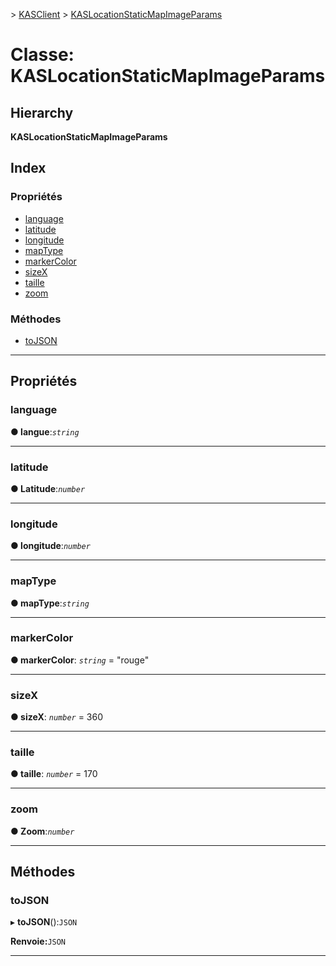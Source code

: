 [](../README.md) > [KASClient](../modules/kasclient.md) > [KASLocationStaticMapImageParams](../classes/kasclient.kaslocationstaticmapimageparams.md)

# <a name="class-kaslocationstaticmapimageparams"></a>Classe: KASLocationStaticMapImageParams

## <a name="hierarchy"></a>Hierarchy

**KASLocationStaticMapImageParams**

## <a name="index"></a>Index

### <a name="properties"></a>Propriétés

* [language](kasclient.kaslocationstaticmapimageparams.md#language)
* [latitude](kasclient.kaslocationstaticmapimageparams.md#latitude)
* [longitude](kasclient.kaslocationstaticmapimageparams.md#longitude)
* [mapType](kasclient.kaslocationstaticmapimageparams.md#maptype)
* [markerColor](kasclient.kaslocationstaticmapimageparams.md#markercolor)
* [sizeX](kasclient.kaslocationstaticmapimageparams.md#sizex)
* [taille](kasclient.kaslocationstaticmapimageparams.md#sizey)
* [zoom](kasclient.kaslocationstaticmapimageparams.md#zoom)
### <a name="methods"></a>Méthodes

* [toJSON](kasclient.kaslocationstaticmapimageparams.md#tojson)

---

## <a name="properties"></a>Propriétés

<a id="language"></a>

###  <a name="language"></a>language

**● langue**:*`string`*

___
<a id="latitude"></a>

###  <a name="latitude"></a>latitude

**● Latitude**:*`number`*

___
<a id="longitude"></a>

###  <a name="longitude"></a>longitude

**● longitude**:*`number`*

___
<a id="maptype"></a>

###  <a name="maptype"></a>mapType

**● mapType**:*`string`*

___
<a id="markercolor"></a>

###  <a name="markercolor"></a>markerColor

**● markerColor**: *`string`* = "rouge"

___
<a id="sizex"></a>

###  <a name="sizex"></a>sizeX

**● sizeX**: *`number`* = 360

___
<a id="sizey"></a>

###  <a name="sizey"></a>taille

**● taille**: *`number`* = 170

___
<a id="zoom"></a>

###  <a name="zoom"></a>zoom

**● Zoom**:*`number`*

___

## <a name="methods"></a>Méthodes

<a id="tojson"></a>

###  <a name="tojson"></a>toJSON

▸ **toJSON**():`JSON`

**Renvoie:**`JSON`

___

